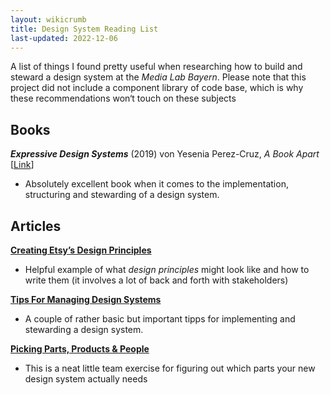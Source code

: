 ```yaml
---
layout: wikicrumb 
title: Design System Reading List
last-updated: 2022-12-06
---
```


A list of things I found pretty useful when researching how to build and steward a design system at the *Media Lab Bayern*. Please note that this project did not include a component library of code base, which is why these recommendations won‘t touch on these subjects

## Books

***Expressive Design Systems*** (2019) von Yesenia Perez-Cruz, *A Book Apart* [[Link](https://abookapart.com/products/expressive-design-systems)]

- Absolutely excellent book when it comes to the implementation, structuring and stewarding of a design system.

## Articles
**[Creating Etsy’s Design Principles](https://medium.com/etsy-design/creating-etsys-design-principles-4faf31914be3)**
- Helpful example of what *design principles* might look like and how to write them (it involves a lot of back and forth with stakeholders)

**[Tips For Managing Design Systems](https://www.smashingmagazine.com/2019/05/tips-managing-design-systems/)**
- A couple of rather basic but important tipps for implementing and stewarding a design system.

**[Picking Parts, Products & People](https://medium.com/eightshapes-llc/picking-parts-products-people-a06721e81742)**
- This is a neat little team exercise for figuring out which parts your new design system actually needs
